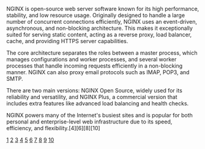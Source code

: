 NGINX is open-source web server software known for its high performance, stability, and low resource usage. Originally
designed to handle a large number of concurrent connections efficiently, NGINX uses an event-driven, asynchronous, and
non-blocking architecture. This makes it exceptionally suited for serving static content, acting as a reverse proxy, load
balancer, cache, and providing HTTPS server capabilities.

The core architecture separates the roles between a master process, which manages configurations and worker processes, and
several worker processes that handle incoming requests efficiently in a non-blocking manner. NGINX can also proxy email
protocols such as IMAP, POP3, and SMTP.

There are two main versions: NGINX Open Source, widely used for its reliability and versatility, and NGINX Plus, a commercial
version that includes extra features like advanced load balancing and health checks.

NGINX powers many of the Internet's busiest sites and is popular for both personal and enterprise-level web infrastructure
due to its speed, efficiency, and flexibility.[4][6][8][10]

[1](https://www.reddit.com/r/nginx/comments/mvatwk/what_is_nginx_explain_to_me_like_im_5_because_im/)
[2](https://nginx.org/en/) [3](https://en.wikipedia.org/wiki/Nginx) [4](https://www.papertrail.com/solution/guides/nginx/)
[5](https://kinsta.com/blog/what-is-nginx/) [6](https://www.f5.com/glossary/nginx)
[7](https://www.youtube.com/watch?v=iInUBOVeBCc) [8](https://www.solo.io/topics/nginx)
[9](https://nginx.org/en/docs/beginners_guide.html) [10](https://www.hostinger.com/uk/tutorials/what-is-nginx)
